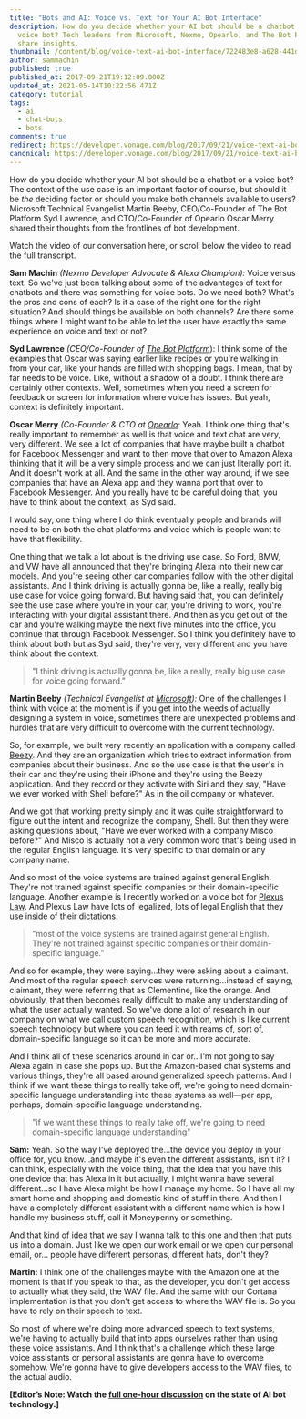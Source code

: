 ```yaml
---
title: "Bots and AI: Voice vs. Text for Your AI Bot Interface"
description: How do you decide whether your AI bot should be a chatbot or a
  voice bot? Tech leaders from Microsoft, Nexmo, Opearlo, and The Bot Platform
  share insights.
thumbnail: /content/blog/voice-text-ai-bot-interface/722483e8-a628-441d-a6cf-08356a5beb3a_Bots-Clip5_800x300.jpg
author: sammachin
published: true
published_at: 2017-09-21T19:12:09.000Z
updated_at: 2021-05-14T10:22:56.471Z
category: tutorial
tags:
  - ai
  - chat-bots
  - bots
comments: true
redirect: https://developer.vonage.com/blog/2017/09/21/voice-text-ai-bot-interface
canonical: https://developer.vonage.com/blog/2017/09/21/voice-text-ai-bot-interface
---
```

How do you decide whether your AI bot should be a chatbot or a voice bot? The context of the use case is an important factor of course, but should it be <span style="font-style: italic;">the</span> deciding factor or should you make both channels available to users? Microsoft Technical Evangelist Martin Beeby, CEO/Co-Founder of The Bot Platform Syd Lawrence, and CTO/Co-Founder of Opearlo Oscar Merry shared their thoughts from the frontlines of bot development.

Watch the video of our conversation here, or scroll below the video to read the full transcript.

<youtube id="EG3fOTWlSDs"></youtube>

**Sam Machin**  *(Nexmo Developer Advocate & Alexa Champion):* Voice versus text. So we've just been talking about some of the advantages of text for chatbots and there was something for voice bots. Do we need both? What's the pros and cons of each? Is it a case of the right one for the right situation? And should things be available on both channels? Are there some things where I might want to be able to let the user have exactly the same experience on voice and text or not?

**Syd Lawrence** *(CEO/Co-Founder of [The Bot Platform](https://thebotplatform.com/)*): I think some of the examples that Oscar was saying earlier like recipes or you're walking in from your car, like your hands are filled with shopping bags. I mean, that by far needs to be voice. Like, without a shadow of a doubt. I think there are certainly other contexts. Well, sometimes when you need a screen for feedback or screen for information where voice has issues. But yeah, context is definitely important.

**Oscar Merry** *(Co-Founder & CTO at [Opearlo](http://www.opearlo.com/):* Yeah. I think one thing that's really important to remember as well is that voice and text chat are very, very different. We see a lot of companies that have maybe built a chatbot for Facebook Messenger and want to then move that over to Amazon Alexa thinking that it will be a very simple process and we can just literally port it. And it doesn't work at all. And the same in the other way around, if we see companies that have an Alexa app and they wanna port that over to Facebook Messenger. And you really have to be careful doing that, you have to think about the context, as Syd said.

I would say, one thing where I do think eventually people and brands will need to be on both the chat platforms and voice which is people want to have that flexibility.

One thing that we talk a lot about is the driving use case. So Ford, BMW, and VW have all announced that they're bringing Alexa into their new car models. And you're seeing other car companies follow with the other digital assistants. And I think driving is actually gonna be, like a really, really big use case for voice going forward. But having said that, you can definitely see the use case where you're in your car, you're driving to work, you're interacting with your digital assistant there. And then as you get out of the car and you're walking maybe the next five minutes into the office, you continue that through Facebook Messenger. So I think you definitely have to think about both but as Syd said, they're very, very different and you have think about the context.

> "I think driving is actually gonna be, like a really, really big use case for voice going forward."

**Martin Beeby**  *(Technical Evangelist at [Microsoft](https://blogs.msdn.microsoft.com/thebeebs/)):* One of the challenges I think with voice at the moment is if you get into the weeds of actually designing a system in voice, sometimes there are unexpected problems and hurdles that are very difficult to overcome with the current technology.

So, for example, we built very recently an application with a company called [Beezy](https://www.beezy.net/). And they are an organization which tries to extract information from companies about their business. And so the use case is that the user's in their car and they're using their iPhone and they're using the Beezy application. And they record or they activate with Siri and they say, "Have we ever worked with Shell before?" As in the oil company or whatever.

And we got that working pretty simply and it was quite straightforward to figure out the intent and recognize the company, Shell. But then they were asking questions about, "Have we ever worked with a company Misco before?" And Misco is actually not a very common word that's being used in the regular English language. It's very specific to that domain or any company name.

And so most of the voice systems are trained against general English. They're not trained against specific companies or their domain-specific language. Another example is I recently worked on a voice bot for [Plexus Law](http://plexuslaw.co.uk/). And Plexus Law have lots of legalized, lots of legal English that they use inside of their dictations.

> "most of the voice systems are trained against general English. They're not trained against specific companies or their domain-specific language."

And so for example, they were saying...they were asking about a claimant. And most of the regular speech services were returning...instead of saying, claimant, they were referring that as Clementine, like the orange. And obviously, that then becomes really difficult to make any understanding of what the user actually wanted. So we've done a lot of research in our company on what we call custom speech recognition, which is like current speech technology but where you can feed it with reams of, sort of, domain-specific language so it can be more and more accurate.

And I think all of these scenarios around in car or...I'm not going to say Alexa again in case she pops up. But the Amazon-based chat systems and various things, they're all based around generalized speech patterns. And I think if we want these things to really take off, we're going to need domain-specific language understanding into these systems as well—per app, perhaps, domain-specific language understanding.

> "if we want these things to really take off, we're going to need domain-specific language understanding"

**Sam:** Yeah. So the way I've deployed the...the device you deploy in your office for, you know...and maybe it's even the different assistants, isn't it? I can think, especially with the voice thing, that the idea that you have this one device that has Alexa in it but actually, I might wanna have several different...so I have Alexa might be how I manage my home. So I have all my smart home and shopping and domestic kind of stuff in there. And then I have a completely different assistant with a different name which is how I handle my business stuff, call it Moneypenny or something.

And that kind of idea that we say I wanna talk to this one and then that puts us into a domain. Just like we open our work email or we open our personal email, or... people have different personas, different hats, don't they?

 **Martin:** I think one of the challenges maybe with the Amazon one at the moment is that if you speak to that, as the developer, you don't get access to actually what they said, the WAV file. And the same with our Cortana implementation is that you don't get access to where the WAV file is. So you have to rely on their speech to text.

So most of where we're doing more advanced speech to text systems, we're having to actually build that into apps ourselves rather than using these voice assistants. And I think that's a challenge which these large voice assistants or personal assistants are gonna have to overcome somehow. We're gonna have to give developers access to the WAV files, to the actual audio.

**[Editor’s Note: Watch the [full one-hour discussion](https://youtu.be/InJe29Yz5UM) on the state of AI bot technology.]**</em>